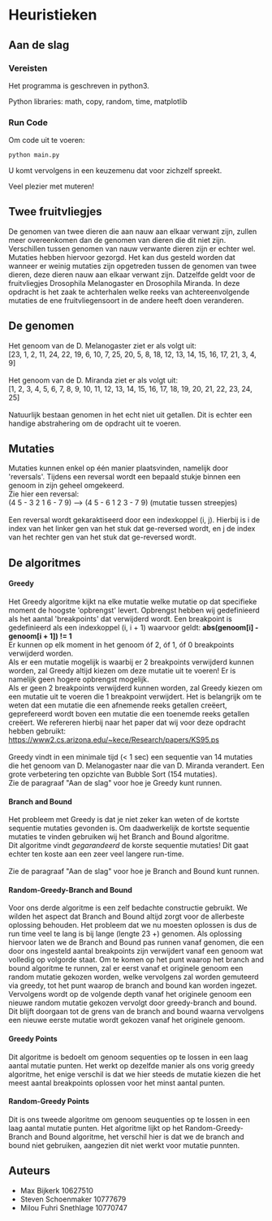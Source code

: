 # Heuristieken
## Aan de slag
### Vereisten
Het programma is geschreven in python3.

Python libraries: math, copy, random, time, matplotlib
### Run Code
Om code uit te voeren:
```python
python main.py
```
U komt vervolgens in een keuzemenu dat voor zichzelf spreekt.

Veel plezier met muteren!


## Twee fruitvliegjes
De genomen van twee dieren die aan nauw aan elkaar verwant zijn, zullen meer overeenkomen dan de genomen van dieren die dit niet zijn.
Verschillen tussen genomen van nauw verwante dieren zijn er echter wel. Mutaties hebben hiervoor gezorgd.
Het kan dus gesteld worden dat wanneer er weinig mutaties zijn opgetreden tussen de genomen van twee dieren, deze dieren nauw aan elkaar verwant zijn.
Datzelfde geldt voor de fruitvliegjes Drosophila Melanogaster en Drosophila Miranda. In deze opdracht is het zaak te achterhalen welke reeks van achtereenvolgende mutaties de ene fruitvliegensoort in de andere heeft doen veranderen.

## De genomen
Het genoom van de D. Melanogaster ziet er als volgt uit:<br />
[23, 1, 2, 11, 24, 22, 19, 6, 10, 7, 25, 20, 5, 8, 18, 12, 13, 14, 15, 16, 17, 21, 3, 4, 9]<br /><br />
Het genoom van de D. Miranda ziet er als volgt uit:<br />
[1, 2, 3, 4, 5, 6, 7, 8, 9, 10, 11, 12, 13, 14, 15, 16, 17, 18, 19, 20, 21, 22, 23, 24, 25]<br /><br />
Natuurlijk bestaan genomen in het echt niet uit getallen. Dit is echter een handige abstrahering om de opdracht uit te voeren.

## Mutaties
Mutaties kunnen enkel op één manier plaatsvinden, namelijk door 'reversals'. Tijdens een reversal wordt een bepaald stukje binnen een genoom in zijn geheel omgekeerd.<br />
Zie hier een reversal:<br />
(4 5 - 3 2 1 6 - 7 9) --> (4 5 - 6 1 2 3 - 7 9) (mutatie tussen streepjes)<br /><br />
Een reversal wordt gekaraktiseerd door een indexkoppel (i, j). Hierbij is i de index van het linker gen van het stuk dat ge-reversed wordt, en j de index van het rechter gen van het stuk dat ge-reversed wordt.


## De algoritmes
#### Greedy
Het Greedy algoritme kijkt na elke mutatie welke mutatie op dat specifieke moment de hoogste 'opbrengst' levert. Opbrengst hebben wij gedefinieerd als het aantal 'breakpoints' dat verwijderd wordt. Een breakpoint is gedefinieerd als een indexkoppel (i, i + 1) waarvoor geldt: __abs(genoom[i] - genoom[i + 1]) != 1__<br />
Er kunnen op elk moment in het genoom óf 2, óf 1, óf 0 breakpoints verwijderd worden.<br />
Als er een mutatie mogelijk is waarbij er 2 breakpoints verwijderd kunnen worden, zal Greedy altijd kiezen om deze mutatie uit te voeren! Er is namelijk geen hogere opbrengst mogelijk.<br />
Als er geen 2 breakpoints verwijderd kunnen worden, zal Greedy kiezen om een mutatie uit te voeren die 1 breakpoint verwijdert. Het is belangrijk om te weten dat een mutatie die een afnemende reeks getallen creëert, geprefereerd wordt boven een mutatie die een toenemde reeks getallen creëert. We refereren hierbij naar het paper dat wij voor deze opdracht hebben gebruikt: https://www2.cs.arizona.edu/~kece/Research/papers/KS95.ps
<br /><br />
Greedy vindt in een minimale tijd (< 1 sec) een sequentie van 14 mutaties die het genoom van D. Melanogaster naar die van D. Miranda verandert. Een grote verbetering ten opzichte van Bubble Sort (154 mutaties).<br />
Zie de paragraaf "Aan de slag" voor hoe je Greedy kunt runnen.

#### Branch and Bound
Het probleem met Greedy is dat je niet zeker kan weten of de kortste sequentie mutaties gevonden is. Om daadwerkelijk de kortste sequentie mutaties te vinden gebruiken wij het Branch and Bound algoritme.<br />
Dit algoritme vindt _gegarandeerd_ de korste sequentie mutaties! Dit gaat echter ten koste aan een zeer veel langere run-time.<br /><br />
Zie de paragraaf "Aan de slag" voor hoe je Branch and Bound kunt runnen.

#### Random-Greedy-Branch and Bound
Voor ons derde algoritme is een zelf bedachte constructie gebruikt. We wilden het aspect dat Branch and Bound altijd zorgt voor de allerbeste oplossing behouden. Het probleem dat we nu moesten oplossen is dus de run time veel te lang is bij lange (lengte 23 +) genomen. Als oplossing hiervoor laten we de Branch and Bound pas runnen vanaf genomen, die een door ons ingesteld aantal breakpoints zijn verwijdert vanaf een genoom wat volledig op volgorde staat. Om te komen op het punt waarop het branch and bound algoritme te runnen, zal er eerst vanaf et originele genoom een random mutatie gekozen worden, welke vervolgens zal worden gemuteerd via greedy, tot het punt waarop de branch and bound kan worden ingezet. Vervolgens wordt op de volgende depth vanaf het originele genoom een nieuwe random mutatie gekozen vervolgt door greedy-branch and bound. Dit blijft doorgaan tot de grens van de branch and bound waarna vervolgens een nieuwe eerste mutatie wordt gekozen vanaf het originele genoom.

#### Greedy Points
Dit algoritme is bedoelt om genoom sequenties op te lossen in een laag aantal mutatie punten. Het werkt op dezelfde manier als ons vorig greedy algoritme, het enige verschil is dat we hier steeds de mutatie kiezen die het meest aantal breakpoints oplossen voor het minst aantal punten.

#### Random-Greedy Points
Dit is ons tweede algoritme om genoom seuquenties op te lossen in een laag aantal mutatie punten. Het algoritme lijkt op het Random-Greedy-Branch and Bound algoritme, het verschil hier is dat we de branch and bound niet gebruiken, aangezien dit niet werkt voor mutatie punnten. 


## Auteurs
* Max Bijkerk 10627510
* Steven Schoenmaker 10777679
* Milou Fuhri Snethlage 10770747
